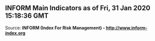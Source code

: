 ## INFORM Main Indicators as of Fri, 31 Jan 2020 15:18:36 GMT

Source: **INFORM (Index For Risk Management) - http://www.inform-index.org**